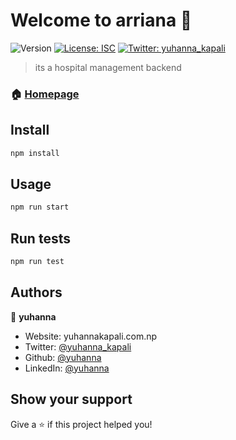 # Welcome to arriana 👋
![Version](https://img.shields.io/badge/version-1.0.0-blue.svg?cacheSeconds=2592000)
[![License: ISC](https://img.shields.io/badge/License-ISC-yellow.svg)](#)
[![Twitter: yuhanna\_kapali](https://img.shields.io/twitter/follow/yuhanna\_kapali.svg?style=social)](https://twitter.com/yuhanna\_kapali)

> its a hospital management backend

### 🏠 [Homepage](/)

## Install

```sh
npm install
```

## Usage

```sh
npm run start
```

## Run tests

```sh
npm run test
```

## Authors

👤 **yuhanna**

* Website: yuhannakapali.com.np
* Twitter: [@yuhanna\_kapali](https://twitter.com/yuhanna_kapali)
* Github: [@yuhanna](https://github.com/yuhanna)
* LinkedIn: [@yuhanna](https://www.linkedin.com/in/yuhanna-kapali-36334911a/)

## Show your support

Give a ⭐️ if this project helped you!
